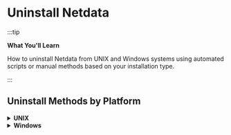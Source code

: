 # Uninstall Netdata

:::tip

**What You'll Learn**

How to uninstall Netdata from UNIX and Windows systems using automated scripts or manual methods based on your installation type.

:::

## Uninstall Methods by Platform

<details>
<summary><strong>UNIX</strong></summary><br/>

:::note

**Installation Method Note**

This method assumes you installed Netdata using the `kickstart.sh` or `netdata-installer.sh` script. If you used a different method, it might not work and could complicate the removal process.

:::

Similarly with our documentation on updating Netdata, you need to [determine your installation type](/packaging/installer/UPDATE.md).

:::important

**Native Package Users**

If your installation type indicates a [native package](https://learn.netdata.cloud/docs/netdata-agent/installation/linux/native-linux-distribution-packages), then proceed to uninstall Netdata using your package manager.

:::

### Automated Uninstallation

The recommended way to uninstall Netdata is to use the same script you used for installation. Just add the `--uninstall` flag:

```bash
wget -O /tmp/netdata-kickstart.sh https://get.netdata.cloud/kickstart.sh && sh /tmp/netdata-kickstart.sh --uninstall
```

<details>
<summary><strong>if you have curl but not wget</strong></summary><br/>

```sh
curl https://get.netdata.cloud/kickstart.sh > /tmp/netdata-kickstart.sh && sh /tmp/netdata-kickstart.sh --uninstall
```

<br/>
</details>

**What to Expect**:

In most cases, these commands will guide you through the uninstallation process and remove configuration and data files automatically.

**Non-Standard Installations**:

If you installed Netdata with a custom prefix (different directory location), you may need to specify the original prefix during uninstallation with the `--old-install-prefix` option.

### Uninstalling manually

Most official installations of Netdata include an uninstaller script that can be manually invoked instead of using the kickstart script (internally, the kickstart script also uses this uninstaller script, it just handles the process outlined below for you).

This uninstaller script is self-contained, other than requiring a `.environment` file that was generated during installation. In most cases, this will be found in `/etc/netdata/.environment`, though if you used a custom installation prefix it be located under that directory.

#### Manual Uninstallation Steps

1. **Find your `.environment` file**

2. **If you can't find that file and would like to uninstall Netdata, then create a new file with the following content:**

    ```sh
    NETDATA_PREFIX="<installation prefix>"   # put what you used as a parameter to shell installed `--install-prefix` flag. Otherwise it should be empty
    NETDATA_ADDED_TO_GROUPS="<additional groups>"  # Additional groups for a user running the Netdata process
    ```

3. **Run `netdata-uninstaller.sh` as follows**

    <details>
    <summary><strong>Interactive mode (Default)</strong></summary><br/>

    The default mode in the uninstaller script is **interactive**. This means that the script provides you the option to reply with "yes" (`y`/`Y`) or "no" (`n`/`N`) to control the removal of each Netdata asset in the filesystem.

    ```sh
    ${NETDATA_PREFIX}/usr/libexec/netdata/netdata-uninstaller.sh --yes --env <environment_file>
    ```

    <br/>
    </details>

    <details>
    <summary><strong>Non-interactive mode</strong></summary><br/>

    If you're sure, and you know what you're doing, you can speed up the removal of the Netdata assets from the filesystem without any questions by using the force option (`-f`/`--force`). This option will remove all the Netdata assets in a **non-interactive** mode.

    ```sh
    ${NETDATA_PREFIX}/usr/libexec/netdata/netdata-uninstaller.sh --yes --force --env <environment_file>
    ```

    <br/>
    </details>

:::note

**Missing Uninstaller File**

Existing installations may still need to download the file if it's not present. To execute the uninstaller in that case, run the following commands:

```sh
wget https://raw.githubusercontent.com/netdata/netdata/master/packaging/installer/netdata-uninstaller.sh
chmod +x ./netdata-uninstaller.sh
./netdata-uninstaller.sh --yes --env <environment_file>
```

:::

<br/>
</details>

<details>
<summary><strong>Windows</strong></summary><br/>

To uninstall Netdata on Windows, use the standard application uninstaller in your **Settings** app or **Control Panel**.

You can also use PowerShell:

```powershell
msiexec /qn /x netdata-x64.msi
```

<br/>
</details>